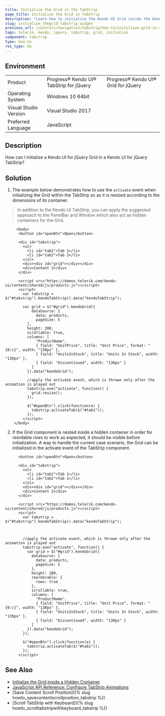 ```yaml
---
title: Initialize the Grid in the TabStrip
page_title: Initialize the Grid in TabStrip
description: "Learn how to initialize the Kendo UI Grid inside the Kendo UI TabStrip by resizing it according to the dimensions of its container."
slug: initialize_thegrid_tabstrip_widget
previous_url: /controls/navigation/tabstrip/how-to/initiliaze-grid-in-tabstrip
tags: telerik, kendo, jquery, tabstrip, grid, initialize
component: tabstrip
type: how-to
res_type: kb
---
```


## Environment

<table>
 <tr>
  <td>Product</td>
  <td>Progress® Kendo UI® TabStrip for jQuery</td>
  <td>Progress® Kendo UI® Grid for jQuery</td>
 </tr>
 <tr>
  <td>Operating System</td>
  <td>Windows 10 64bit</td>
 </tr>
 <tr>
  <td>Visual Studio Version</td>
  <td>Visual Studio 2017</td>
 </tr>
 <tr>
  <td>Preferred Language</td>
  <td>JavaScript</td>
 </tr>
</table>

## Description

How can I initialize a Kendo UI for jQuery Grid in a Kendo UI for jQuery TabStrip?

## Solution

1. The example below demonstrates how to use the `activate` event when initializing the Grid within the TabStrip so as it is resized according to the dimensions of its container.

> In addition to the Kendo UI TabStrip, you can apply the suggested approach to the PanelBar and Window which also act as hidden containers for the Grid.



```dojo
     <body>
      <button id="openBtn">Open</button>

      <div id="tabstrip">
        <ul>
          <li id="tab1">Tab 1</li>
          <li id="tab2">Tab 2</li>
        </ul>
        <div><div id="grid"></div></div>
        <div>Content 2</div>
      </div>

      <script src="https://demos.telerik.com/kendo-ui/content/shared/js/products.js"></script>
      <script>
        var tabstrip = $("#tabstrip").kendoTabStrip().data("kendoTabStrip");

        var grid = $("#grid").kendoGrid({
            dataSource: {
              data: products,
              pageSize: 5
          },
          height: 200,
          scrollable: true,
          columns: [
              "ProductName",
              { field: "UnitPrice", title: "Unit Price", format: "{0:c}", width: "130px" },
              { field: "UnitsInStock", title: "Units In Stock", width: "130px" },
              { field: "Discontinued", width: "130px" }
            ]
          }).data("kendoGrid");

          //apply the activate event, which is thrown only after the animation is played out
          tabstrip.one("activate", function() {
          	grid.resize();
          });

          $("#openBtn").click(function(e) {
          	tabstrip.activateTab($("#tab1"));
          });
        </script>
    </body>
```


2.  If the Grid component is nested inside a hidden container in order for reordable rows to work as expected, it should be visible before initialization. A way to handle the current case scenario, the Grid can be initialized in the activate event of the TabStrip component.

```dojo
      <button id="openBtn">Open</button>

      <div id="tabstrip">
        <ul>
          <li id="tab1">Tab 1</li>
          <li id="tab2">Tab 2</li>
        </ul>
        <div><div id="grid"></div></div>
        <div>Content 2</div>
      </div>

      <script src="https://demos.telerik.com/kendo-ui/content/shared/js/products.js"></script>
      <script>
        var tabstrip = $("#tabstrip").kendoTabStrip().data("kendoTabStrip");



        //apply the activate event, which is thrown only after the animation is played out
        tabstrip.one("activate", function() {
          var grid = $("#grid").kendoGrid({
            dataSource: {
              data: products,
              pageSize: 5
            },
            height: 200,
            reorderable: {
              rows: true
            },
            scrollable: true,
            columns: [
              "ProductName",
              { field: "UnitPrice", title: "Unit Price", format: "{0:c}", width: "130px" },
              { field: "UnitsInStock", title: "Units In Stock", width: "130px" },
              { field: "Discontinued", width: "130px" }
            ]
          }).data("kendoGrid");
        });

        $("#openBtn").click(function(e) {
          tabstrip.activateTab($("#tab1"));
        });
      </script>
```

## See Also

* [Initialize the Grid inside a Hidden Container](/web/grid/appearance#initialize-the-grid-inside-a-hidden-container)
* [JavaScript API Reference: Configure TabStrip Animations](/api/javascript/ui/tabstrip/configuration/animation)
* [Save Content Scroll Position]({% slug howto_savecontentscrollposition_tabstrip %})
* [Scroll TabStrip with Keyboard]({% slug howto_scrolltabstripwithkeyboard_tabstrip %})


